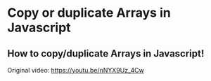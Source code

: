 # Copy or duplicate Arrays in Javascript
## How to copy/duplicate Arrays in Javascript!

Original video:
https://youtu.be/nNYX9Uz_4Cw
